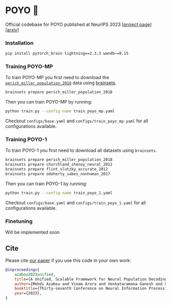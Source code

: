 # POYO 🧠
Official codebase for POYO published at NeurIPS 2023
[[project page]](https://poyo-brain.github.io/)
[[arxiv]](https://arxiv.org/abs/2310.16046)

### Installation

```bash
pip install pytorch_brain lightning==2.3.3 wandb~=0.15
```

### Training POYO-MP
To train POYO-MP you first need to download the [`perich_miller_population_2018`](https://brainsets.readthedocs.io/en/latest/glossary/brainsets.html#perich-miller-population-2018) data using [brainsets](https://github.com/neuro-galaxy/brainsets).

```bash
brainsets prepare perich_miller_population_2018
```

Then you can train POYO-MP by running:

```bash
python train.py --config-name train_poyo_mp.yaml
```

Checkout `configs/base.yaml` and `configs/train_poyo_mp.yaml` for all configurations available.

### Training POYO-1
To train POYO-1 you first need to download all datasets using `brainsets`.

```bash
brainsets prepare perich_miller_population_2018
brainsets prepare churchland_shenoy_neural_2012
brainsets prepare flint_slutzky_accurate_2012
brainsets prepare odoherty_sabes_nonhuman_2017
```

Then you can train POYO-1 by running:

```bash
python train.py --config-name train_poyo_1.yaml
```

Checkout `configs/base.yaml` and `configs/train_poyo_1.yaml` for all configurations available.

### Finetuning
Will be implemented soon


## Cite
Please cite [our paper](https://papers.nips.cc/paper_files/paper/2023/hash/8ca113d122584f12a6727341aaf58887-Abstract-Conference.html) if you use this code in your own work:

```bibtex
@inproceedings{
    azabou2023unified,
    title={A Unified, Scalable Framework for Neural Population Decoding},
    author={Mehdi Azabou and Vinam Arora and Venkataramana Ganesh and Ximeng Mao and Santosh Nachimuthu and Michael Mendelson and Blake Richards and Matthew Perich and Guillaume Lajoie and Eva L. Dyer},
    booktitle={Thirty-seventh Conference on Neural Information Processing Systems},
    year={2023},
}
```
